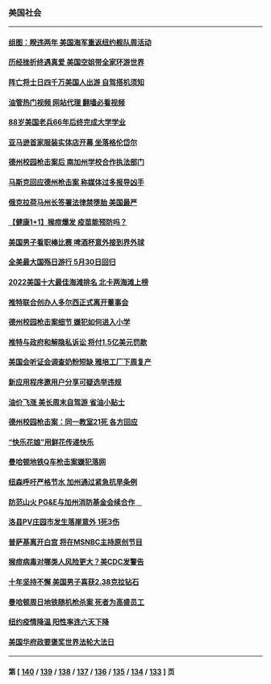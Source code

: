 ### 美国社会
---
#### [组图：睽违两年 美国海军重返纽约舰队周活动](../../pages/ncid1078160/n13746811.md?05280845) 
#### [历经挫折终遇真爱 美国空姐带全家环游世界](../../pages/ncid1078160/n13746401.md?05280845) 
#### [阵亡将士日四千万美国人出游 自驾搭机须知](../../pages/ncid1078160/n13746848.md?05280845) 
#### [油管热门视频 网站代理 翻墙必看视频](http://209.222.30.114:81/youtube.html?05280845)
#### [88岁美国老兵66年后终完成大学学业](../../pages/ncid1078160/n13746364.md?05280845) 
#### [亚马逊首家服装实体店开幕 坐落格伦岱尔](../../pages/ncid1078160/n13746378.md?05280845) 
#### [德州校园枪击案后 南加州学校合作执法部门](../../pages/ncid1078160/n13746258.md?05280845) 
#### [马斯克回应德州枪击案 称媒体过多报导凶手](../../pages/ncid1078160/n13746165.md?05280845) 
#### [俄克拉荷马州长签署法律禁堕胎 美国最严](../../pages/ncid1078160/n13746035.md?05280845) 
#### [【健康1+1】猴痘爆发 疫苗能预防吗？](../../pages/ncid1078160/n13745895.md?05280845) 
#### [美国男子看职棒比赛 啤酒杯意外接到界外球](../../pages/ncid1078160/n13745435.md?05280845) 
#### [全美最大国殇日游行 5月30日回归](../../pages/ncid1078160/n13745527.md?05280845) 
#### [2022美国十大最佳海滩排名 北卡两海滩上榜](../../pages/ncid1078160/n13745329.md?05280845) 
#### [推特联合创办人多尔西正式离开董事会](../../pages/ncid1078160/n13745396.md?05280845) 
#### [德州校园枪击案细节 嫌犯如何进入小学](../../pages/ncid1078160/n13745279.md?05280845) 
#### [推特与政府和解隐私诉讼 将付1.5亿美元罚款](../../pages/ncid1078160/n13745290.md?05280845) 
#### [美国会听证会调查奶粉短缺 雅培工厂下周复产](../../pages/ncid1078160/n13745217.md?05280845) 
#### [新应用程序邀用户分享可疑选举违规](../../pages/ncid1078160/n13745296.md?05280845) 
#### [油价飞涨 美长周末自驾游 省油小贴士](../../pages/ncid1078160/n13745230.md?05280845) 
#### [德州校园枪击案：同一教室21死 各方回应](../../pages/ncid1078160/n13745096.md?05280845) 
#### [“快乐花娘”用鲜花传递快乐](../../pages/ncid1078160/n13745097.md?05280845) 
#### [曼哈顿地铁Q车枪击案嫌犯落网](../../pages/ncid1078160/n13744680.md?05280845) 
#### [纽森呼吁严格节水 加州通过紧急抗旱条例](../../pages/ncid1078160/n13744591.md?05280845) 
#### [防范山火 PG&E与加州消防基金会续合作　](../../pages/ncid1078160/n13744559.md?05280845) 
#### [洛县PV庄园市发生落崖意外 1死3伤](../../pages/ncid1078160/n13744489.md?05280845) 
#### [普萨基离开白宫 将在MSNBC主持原创节目](../../pages/ncid1078160/n13744415.md?05280845) 
#### [猴痘病毒对哪类人风险更大？美CDC发警告](../../pages/ncid1078160/n13744429.md?05280845) 
#### [十年坚持不懈 美国男子喜获2.38克拉钻石](../../pages/ncid1078160/n13744094.md?05280845) 
#### [曼哈顿周日地铁随机枪杀案 死者为高盛员工](../../pages/ncid1078160/n13744022.md?05280845) 
#### [纽约疫情降温 阳性率连六天下降](../../pages/ncid1078160/n13743967.md?05280845) 
#### [美国华府政要褒奖世界法轮大法日](../../pages/ncid1078160/n13743770.md?05280845) 

---
#### 第 [ [140](./140.md?05280845) / [139](./139.md?05280845) / [138](./138.md?05280845) / [137](./137.md?05280845) / [136](./136.md?05280845) / [135](./135.md?05280845) / [134](./134.md?05280845) / [133](./133.md?05280845) ] 页
